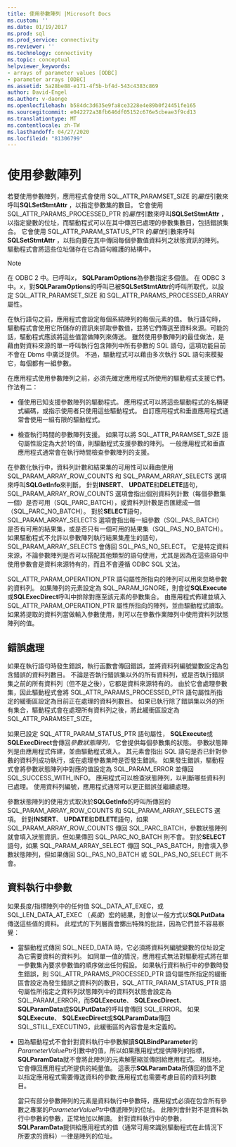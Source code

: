 ```yaml
---
title: 使用參數陣列 |Microsoft Docs
ms.custom: ''
ms.date: 01/19/2017
ms.prod: sql
ms.prod_service: connectivity
ms.reviewer: ''
ms.technology: connectivity
ms.topic: conceptual
helpviewer_keywords:
- arrays of parameter values [ODBC]
- parameter arrays [ODBC]
ms.assetid: 5a28be88-e171-4f5b-bf4d-543c4383c869
author: David-Engel
ms.author: v-daenge
ms.openlocfilehash: b584dc3d635e9fa8ce3228e4e89b0f24451fe165
ms.sourcegitcommit: e042272a38fb646df05152c676e5cbeae3f9cd13
ms.translationtype: MT
ms.contentlocale: zh-TW
ms.lasthandoff: 04/27/2020
ms.locfileid: "81306799"
---
```

# <a name="using-arrays-of-parameters"></a>使用參數陣列
若要使用參數陣列，應用程式會使用 SQL_ATTR_PARAMSET_SIZE 的*屬性*引數來呼叫**SQLSetStmtAttr** ，以指定參數集的數目。 它會使用 SQL_ATTR_PARAMS_PROCESSED_PTR 的*屬性*引數來呼叫**SQLSetStmtAttr** ，以指定變數的位址，而驅動程式可以在其中傳回已處理的參數集數目，包括錯誤集合。 它會使用 SQL_ATTR_PARAM_STATUS_PTR 的*屬性*引數來呼叫**SQLSetStmtAttr** ，以指向要在其中傳回每個參數值資料列之狀態資訊的陣列。 驅動程式會將這些位址儲存在它為語句維護的結構中。  
  
> [!NOTE]  
>  在 ODBC 2 中。已呼叫*x*， **SQLParamOptions**為參數指定多個值。 在 ODBC 3 中。*x*，對**SQLParamOptions**的呼叫已被**SQLSetStmtAttr**的呼叫所取代，以設定 SQL_ATTR_PARAMSET_SIZE 和 SQL_ATTR_PARAMS_PROCESSED_ARRAY 屬性。  
  
 在執行語句之前，應用程式會設定每個系結陣列的每個元素的值。 執行語句時，驅動程式會使用它所儲存的資訊來抓取參數值，並將它們傳送至資料來源。可能的話，驅動程式應該將這些值當做陣列來傳送。 雖然使用參數陣列的最佳做法，是藉由對資料來源的單一呼叫執行包含陣列中所有參數的 SQL 語句，這項功能目前不會在 Dbms 中廣泛提供。 不過，驅動程式可以藉由多次執行 SQL 語句來模擬它，每個都有一組參數。  
  
 在應用程式使用參數陣列之前，必須先確定應用程式所使用的驅動程式支援它們。 作法有二：  
  
-   僅使用已知支援參數陣列的驅動程式。 應用程式可以將這些驅動程式的名稱硬式編碼，或指示使用者只使用這些驅動程式。 自訂應用程式和垂直應用程式通常會使用一組有限的驅動程式。  
  
-   檢查執行時間的參數陣列支援。 如果可以將 SQL_ATTR_PARAMSET_SIZE 語句屬性設定為大於1的值，則驅動程式支援參數的陣列。 一般應用程式和垂直應用程式通常會在執行時間檢查參數陣列的支援。  
  
 在參數化執行中，資料列計數和結果集的可用性可以藉由使用 SQL_PARAM_ARRAY_ROW_COUNTS 和 SQL_PARAM_ARRAY_SELECTS 選項來呼叫**SQLGetInfo**來判斷。 針對**INSERT**、 **UPDATE**和**DELETE**語句，SQL_PARAM_ARRAY_ROW_COUNTS 選項會指出個別資料列計數（每個參數集一個）是否可用（SQL_PARC_BATCH），或資料列計數是否匯總成一個（SQL_PARC_NO_BATCH）。 對於**SELECT**語句，SQL_PARAM_ARRAY_SELECTS 選項會指出每一組參數（SQL_PAS_BATCH）是否有可用的結果集，或是否只有一個可用的結果集（SQL_PAS_NO_BATCH）。 如果驅動程式不允許以參數陣列執行結果集產生的語句，SQL_PARAM_ARRAY_SELECTS 會傳回 SQL_PAS_NO_SELECT。 它是特定資料來源，不論參數陣列是否可以搭配其他類型的語句使用，尤其是因為在這些語句中使用參數會是資料來源特有的，而且不會遵循 ODBC SQL 文法。  
  
 SQL_ATTR_PARAM_OPERATION_PTR 語句屬性所指向的陣列可以用來忽略參數的資料列。 如果陣列的元素設定為 SQL_PARAM_IGNORE，則會從**SQLExecute**或**SQLExecDirect**呼叫中排除對應至該元素的參數集合。 由應用程式佈建並填入 SQL_ATTR_PARAM_OPERATION_PTR 屬性所指向的陣列，並由驅動程式讀取。 如果將提取的資料列當做輸入參數使用，則可以在參數作業陣列中使用資料列狀態陣列的值。  
  
## <a name="error-processing"></a>錯誤處理  
 如果在執行語句時發生錯誤，執行函數會傳回錯誤，並將資料列編號變數設定為包含錯誤的資料列數目。 不論是否執行錯誤集以外的所有資料列，或是否執行錯誤集之前的所有資料列（但不是之後），它都是資料來源特有的。 由於它會處理參數集，因此驅動程式會將 SQL_ATTR_PARAMS_PROCESSED_PTR 語句屬性所指定的緩衝區設定為目前正在處理的資料列數目。 如果已執行除了錯誤集以外的所有集合，驅動程式會在處理所有資料列之後，將此緩衝區設定為 SQL_ATTR_PARAMSET_SIZE。  
  
 如果已設定 SQL_ATTR_PARAM_STATUS_PTR 語句屬性， **SQLExecute**或**SQLExecDirect**會傳回*參數狀態陣列，* 它會提供每個參數集的狀態。 參數狀態陣列是由應用程式佈建，並由驅動程式填入。 其元素會指出 SQL 語句是否已針對參數的資料列成功執行，或在處理參數集時是否發生錯誤。 如果發生錯誤，驅動程式會將參數狀態陣列中對應的值設定為 SQL_PARAM_ERROR 並傳回 SQL_SUCCESS_WITH_INFO。 應用程式可以檢查狀態陣列，以判斷哪些資料列已處理。 使用資料列編號，應用程式通常可以更正錯誤並繼續處理。  
  
 參數狀態陣列的使用方式取決於**SQLGetInfo**的呼叫所傳回的 SQL_PARAM_ARRAY_ROW_COUNTS 和 SQL_PARAM_ARRAY_SELECTS 選項。 針對**INSERT**、 **UPDATE**和**DELETE**語句，如果 SQL_PARAM_ARRAY_ROW_COUNTS 傳回 SQL_PARC_BATCH，參數狀態陣列就會填入狀態資訊，但如果傳回 SQL_PARC_NO_BATCH 則不會。 對於**SELECT**語句，如果 SQL_PARAM_ARRAY_SELECT 傳回 SQL_PAS_BATCH，則會填入參數狀態陣列，但如果傳回 SQL_PAS_NO_BATCH 或 SQL_PAS_NO_SELECT 則不會。  
  
## <a name="data-at-execution-parameters"></a>資料執行中參數  
 如果長度/指標陣列中的任何值 SQL_DATA_AT_EXEC，或 SQL_LEN_DATA_AT_EXEC （*長度*）宏的結果，則會以一般方式以**SQLPutData**傳送這些值的資料。 此程式的下列層面會擲出特殊的批註，因為它們並不容易察覺：  
  
-   當驅動程式傳回 SQL_NEED_DATA 時，它必須將資料列編號變數的位址設定為它需要資料的資料列。 如同單一值的情況，應用程式無法對驅動程式將在單一參數集內要求參數值的順序做出任何假設。 如果執行資料執行中的參數時發生錯誤，則 SQL_ATTR_PARAMS_PROCESSED_PTR 語句屬性所指定的緩衝區會設定為發生錯誤之資料列的數目，SQL_ATTR_PARAM_STATUS_PTR 語句屬性所指定之資料列狀態陣列中的資料列狀態會設定為 SQL_PARAM_ERROR，而**SQLExecute**、 **SQLExecDirect**、 **SQLParamData**或**SQLPutData**的呼叫會傳回 SQL_ERROR。 如果**SQLExecute**、 **SQLExecDirect**或**SQLParamData**傳回 SQL_STILL_EXECUTING，此緩衝區的內容會是未定義的。  
  
-   因為驅動程式不會針對資料執行中參數解讀**SQLBindParameter**的*ParameterValuePtr*引數中的值，所以如果應用程式提供陣列的指標， **SQLParamData**就不會將此陣列的元素解壓縮並傳回給應用程式。 相反地，它會傳回應用程式所提供的純量值。 這表示**SQLParamData**所傳回的值不足以指定應用程式需要傳送資料的參數;應用程式也需要考慮目前的資料列數目。  
  
     當只有部分參數陣列的元素是資料執行中參數時，應用程式必須在包含所有參數之專案的*ParameterValuePtr*中傳遞陣列的位址。 此陣列會針對不是資料執行中參數的參數，正常地加以解讀。 針對資料執行中的參數， **SQLParamData**提供給應用程式的值（通常可用來識別驅動程式在此情況下所要求的資料）一律是陣列的位址。
